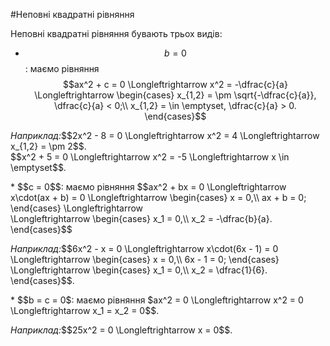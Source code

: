 #Неповні квадратні рівняння

<p>Неповні квадратні рівняння бувають трьох видів:</p>

* $$b = 0$$: маємо рівняння $$ax^2 + c = 0 \Longleftrightarrow x^2 = -\dfrac{c}{a} \Longleftrightarrow \begin{cases}
		x_{1,2} = \pm \sqrt{-\dfrac{c}{a}}, \dfrac{c}{a} < 0;\\
		x_{1,2} = \in \emptyset, \dfrac{c}{a} > 0.
		\end{cases}$$
<p><i>Наприклад:</i>$$2x^2 - 8 = 0 \Longleftrightarrow x^2 = 4 \Longleftrightarrow x_{1,2} = \pm 2$$.</br>$$x^2 + 5 = 0 \Longleftrightarrow x^2 = -5 \Longleftrightarrow x \in \emptyset$$.</p>
* $$c = 0$$: маємо рівняння $$ax^2 + bx = 0 \Longleftrightarrow x\cdot(ax + b) = 0 \Longleftrightarrow \begin{cases}
		x = 0,\\
		ax + b = 0;
	\end{cases} \Longleftrightarrow </br> \Longleftrightarrow
	\begin{cases}
	x_1 = 0,\\
	x_2 = -\dfrac{b}{a}.
	\end{cases}$$
<p><i>Наприклад:</i>$$6x^2 - x = 0 \Longleftrightarrow x\cdot(6x - 1) = 0 \Longleftrightarrow \begin{cases}
		x = 0,\\
		6x - 1 = 0;
		\end{cases} \Longleftrightarrow 
		\begin{cases}
		x_1 = 0,\\
		x_2 = \dfrac{1}{6}.
		\end{cases}$$.</p>
* $$b = c = 0$: маємо рівняння $ax^2 = 0 \Longleftrightarrow x^2 = 0 \Longleftrightarrow x_1 = x_2 = 0$$.
<p><i>Наприклад:</i>$$25x^2 = 0 \Longleftrightarrow x = 0$$.</p>



